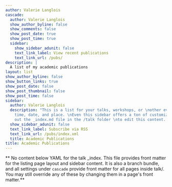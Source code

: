 ```yaml
---
author: Valerie Langlois
cascade:
  author: Valerie Langlois
  show_author_byline: false
  show_comments: false
  show_post_date: true
  show_post_time: true
  sidebar:
    show_sidebar_adunit: false
    text_link_label: View recent publications
    text_link_url: /pubs/
description: |
  A list of my academic publications
layout: list
show_author_byline: false
show_button_links: true
show_post_date: false
show_post_thumbnail: false
show_post_time: false
sidebar:
  author: Valerie Langlois
  description: "This is a list for your talks, workshops, or \nother events with a
    time, date, and place. \nEven this sidebar offers a ton of customizations.\n\nCheck
    out the _index.md file in the /talk folder \nto edit this content. \n"
  show_sidebar_adunit: false
  text_link_label: Subscribe via RSS
  text_link_url: /pubs/index.xml
  title: Academic Publications
title: Academic Publications
---
```


** No content below YAML for the talk _index. This file provides front matter for the listing page layout and sidebar content. It is also a branch bundle, and all settings under `cascade` provide front matter for all pages inside talk/. You may still override any of these by changing them in a page's front matter.**
